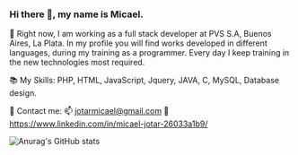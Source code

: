 ### Hi there 👋, my name is Micael.

🔭 Right now, I am working as a full stack developer at PVS S.A, Buenos Aires, La Plata.
In my profile you will find works developed in different languages, during my training as a programmer.
Every day I keep training in the new technologies most required.

📚 My Skills: PHP, HTML, JavaScript, Jquery, JAVA, C, MySQL, Database design.

💬 Contact me: 
                📫 jotarmicael@gmail.com
                🔗 https://www.linkedin.com/in/micael-jotar-26033a1b9/


![Anurag's GitHub stats](https://github-readme-stats.vercel.app/api?username=jotarMicael&show_icons=true&theme=radical)


<!--
**jotarMicael/jotarMicael** is a ✨ _special_ ✨ repository because its `README.md` (this file) appears on your GitHub profile.

Here are some ideas to get you started:
- 🔭 I’m currently working on ...
- 🌱 I’m currently learning ...
- 👯 I’m looking to collaborate on ...
- 🤔 I’m looking for help with ...
- 💬 Ask me about ...
- 📫 How to reach me: ...
- 😄 Pronouns: ...
- ⚡ Fun fact: ...
-->
